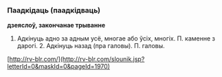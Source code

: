 ### Паадкідаць (паадкідваць)
**дзеяслоў, закончанае трыванне**

1. Адкінуць адно за адным усё, многае або ўсіх, многіх. П. каменне з дарогі. 2. Адкінуць назад (пра галовы). П. галовы.

<a rel="author">[http://rv-blr.com/](http://rv-blr.com/slounik.jsp?letterId=0&maskId=0&pageId=1970)</a>
